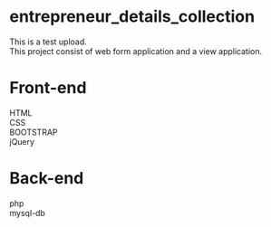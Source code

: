 # entrepreneur_details_collection
This is a test upload.<br/>
This project consist of web form application and a view application.
# Front-end
  HTML <br/>
  CSS <br/>
  BOOTSTRAP <br/>
  jQuery <br/>
# Back-end
  php<br/>
  mysql-db<br/>
